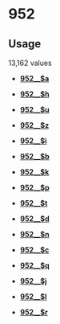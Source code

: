 # 952

## Usage

13,162 values

-   **[952\_\_$a](../../tags/952/952__a-1.md)**  

-   **[952\_\_$h](../../tags/952/952__h-2.md)**  

-   **[952\_\_$u](../../tags/952/952__u-3.md)**  

-   **[952\_\_$z](../../tags/952/952__z-4.md)**  

-   **[952\_\_$i](../../tags/952/952__i-5.md)**  

-   **[952\_\_$b](../../tags/952/952__b-6.md)**  

-   **[952\_\_$k](../../tags/952/952__k-7.md)**  

-   **[952\_\_$p](../../tags/952/952__p-8.md)**  

-   **[952\_\_$t](../../tags/952/952__t-9.md)**  

-   **[952\_\_$d](../../tags/952/952__d-10.md)**  

-   **[952\_\_$n](../../tags/952/952__n-11.md)**  

-   **[952\_\_$c](../../tags/952/952__c-12.md)**  

-   **[952\_\_$q](../../tags/952/952__q-13.md)**  

-   **[952\_\_$j](../../tags/952/952__j-14.md)**  

-   **[952\_\_$l](../../tags/952/952__l-15.md)**  

-   **[952\_\_$r](../../tags/952/952__r-16.md)**  


